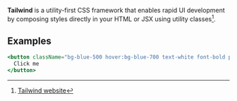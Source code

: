 **Tailwind** is a utility-first CSS framework that enables rapid UI development by composing styles directly in your HTML or JSX using utility classes[^1].

## Examples

```jsx
<button className="bg-blue-500 hover:bg-blue-700 text-white font-bold py-2 px-4 rounded">
  Click me
</button>
```

[^1]: [Tailwind website](https://tailwindcss.com/)